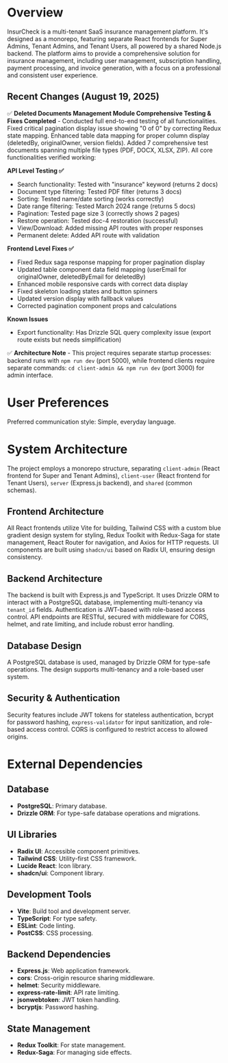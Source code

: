 # Overview
InsurCheck is a multi-tenant SaaS insurance management platform. It's designed as a monorepo, featuring separate React frontends for Super Admins, Tenant Admins, and Tenant Users, all powered by a shared Node.js backend. The platform aims to provide a comprehensive solution for insurance management, including user management, subscription handling, payment processing, and invoice generation, with a focus on a professional and consistent user experience.

## Recent Changes (August 19, 2025)
✅ **Deleted Documents Management Module Comprehensive Testing & Fixes Completed** - Conducted full end-to-end testing of all functionalities. Fixed critical pagination display issue showing "0 of 0" by correcting Redux state mapping. Enhanced table data mapping for proper column display (deletedBy, originalOwner, version fields). Added 7 comprehensive test documents spanning multiple file types (PDF, DOCX, XLSX, ZIP). All core functionalities verified working:

**API Level Testing ✅**
- Search functionality: Tested with "insurance" keyword (returns 2 docs)  
- Document type filtering: Tested PDF filter (returns 3 docs)
- Sorting: Tested name/date sorting (works correctly)
- Date range filtering: Tested March 2024 range (returns 5 docs)
- Pagination: Tested page size 3 (correctly shows 2 pages)
- Restore operation: Tested doc-4 restoration (successful)
- View/Download: Added missing API routes with proper responses
- Permanent delete: Added API route with validation

**Frontend Level Fixes ✅**
- Fixed Redux saga response mapping for proper pagination display
- Updated table component data field mapping (userEmail for originalOwner, deletedByEmail for deletedBy)
- Enhanced mobile responsive cards with correct data display  
- Fixed skeleton loading states and button spinners
- Updated version display with fallback values
- Corrected pagination component props and calculations

**Known Issues**
- Export functionality: Has Drizzle SQL query complexity issue (export route exists but needs simplification)

✅ **Architecture Note** - This project requires separate startup processes: backend runs with `npm run dev` (port 5000), while frontend clients require separate commands: `cd client-admin && npm run dev` (port 3000) for admin interface.

# User Preferences
Preferred communication style: Simple, everyday language.

# System Architecture
The project employs a monorepo structure, separating `client-admin` (React frontend for Super and Tenant Admins), `client-user` (React frontend for Tenant Users), `server` (Express.js backend), and `shared` (common schemas).

## Frontend Architecture
All React frontends utilize Vite for building, Tailwind CSS with a custom blue gradient design system for styling, Redux Toolkit with Redux-Saga for state management, React Router for navigation, and Axios for HTTP requests. UI components are built using `shadcn/ui` based on Radix UI, ensuring design consistency.

## Backend Architecture
The backend is built with Express.js and TypeScript. It uses Drizzle ORM to interact with a PostgreSQL database, implementing multi-tenancy via `tenant_id` fields. Authentication is JWT-based with role-based access control. API endpoints are RESTful, secured with middleware for CORS, helmet, and rate limiting, and include robust error handling.

## Database Design
A PostgreSQL database is used, managed by Drizzle ORM for type-safe operations. The design supports multi-tenancy and a role-based user system.

## Security & Authentication
Security features include JWT tokens for stateless authentication, bcrypt for password hashing, `express-validator` for input sanitization, and role-based access control. CORS is configured to restrict access to allowed origins.

# External Dependencies

## Database
- **PostgreSQL**: Primary database.
- **Drizzle ORM**: For type-safe database operations and migrations.

## UI Libraries
- **Radix UI**: Accessible component primitives.
- **Tailwind CSS**: Utility-first CSS framework.
- **Lucide React**: Icon library.
- **shadcn/ui**: Component library.

## Development Tools
- **Vite**: Build tool and development server.
- **TypeScript**: For type safety.
- **ESLint**: Code linting.
- **PostCSS**: CSS processing.

## Backend Dependencies
- **Express.js**: Web application framework.
- **cors**: Cross-origin resource sharing middleware.
- **helmet**: Security middleware.
- **express-rate-limit**: API rate limiting.
- **jsonwebtoken**: JWT token handling.
- **bcryptjs**: Password hashing.

## State Management
- **Redux Toolkit**: For state management.
- **Redux-Saga**: For managing side effects.